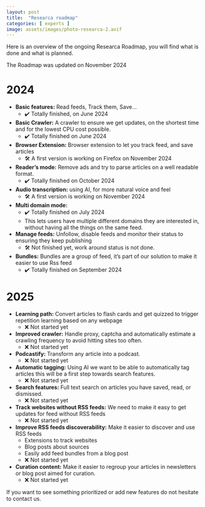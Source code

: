 ```yaml
---
layout: post
title:  "Researca roadmap"
categories: [ experts ]
image: assets/images/photo-researca-2.avif
---
```


Here is an overview of the ongoing Researca Roadmap, you will find what is done and what is planned.

The Roadmap was updated on November 2024

# 2024

- **Basic features:**  Read feeds, Track them, Save…
    - ✔️ Totally finished, on June 2024
- **Basic Crawler:** A crawler to ensure we get updates, on the shortest time and for the lowest CPU cost possible.
    - ✔️ Totally finished on June 2024
- **Browser Extension:** Browser extension to let you track feed, and save articles
    - 🛠️ A first version is working on Firefox on November 2024
- **Reader’s mode:** Remove ads and try to parse articles on a well readable format.
    - ✔️ Totally finished on October 2024
- **Audio transcription:** using AI, for more natural voice and feel
    - 🛠️ A first version is working on November 2024
- **Multi domain mode:**
    - ✔️ Totally finished on July 2024
    - This lets users have multiple different domains they are interested in, without having all the things on the same feed.
- **Manage feeds:** Unfollow, disable feeds and monitor their status to ensuring they keep publishing
    - 🛠️ Not finished yet, work around status is not done.
- **Bundles:** Bundles are a group of feed, it’s part of our solution to make it easier to use Rss feed
    - ✔️ Totally finished on September 2024

# 2025

- **Learning path:** Convert articles to flash cards and get quizzed to trigger repetition learning based on any webpage
    - ❌ Not started yet
- **Improved crawler:** Handle proxy, captcha and automatically estimate a crawling frequency to avoid hitting sites too often.
    - ❌ Not started yet
- **Podcastify:** Transform any article into a podcast.
    - ❌ Not started yet
- **Automatic tagging:** Using AI we want to be able to automatically tag articles this will be a first step towards search features.
    - ❌ Not started yet
- **Search features:** Full text search on articles you have saved, read, or dismissed.
    - ❌ Not started yet
- **Track websites without RSS feeds:** We need to make it easy to get updates for feed without RSS feeds
    - ❌ Not started yet
- **Improve RSS feeds discoverability:** Make it easier to discover and use RSS feeds
    - Extensions to track websites
    - Blog posts about sources
    - Easily add feed bundles from a blog post
    - ❌ Not started yet
- **Curation content:** Make it easier to regroup your articles in newsletters or blog post aimed for curation.
    - ❌ Not started yet


If you want to see something prioritized or add new features do not hesitate to contact us.